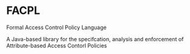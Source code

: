 # FACPL
Formal Access Control Policy Language

A Java-based library for the specifcation, analysis and enforcement of Attribute-based Access Contorl Policies

